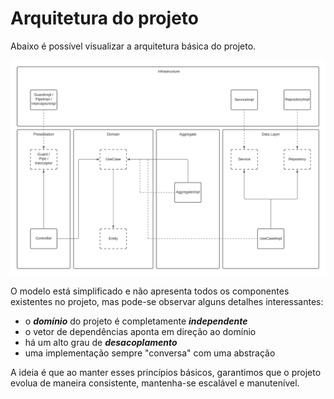 # Arquitetura do projeto

Abaixo é possível visualizar a arquitetura básica do projeto.

![Arquitetura básica do projeto](basic-architecture.png)

O modelo está simplificado e não apresenta todos os componentes existentes no projeto, mas pode-se observar alguns detalhes interessantes:
- o ___domínio___ do projeto é completamente ___independente___
- o vetor de dependências aponta em direção ao domínio
- há um alto grau de ___desacoplamento___
- uma implementação sempre "conversa" com uma abstração

A ideia é que ao manter esses princípios básicos, garantimos que o projeto evolua de maneira consistente, mantenha-se escalável e manutenível.